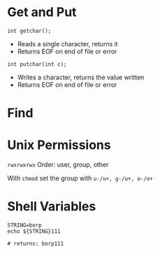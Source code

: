 # Get and Put

`int getchar();`

- Reads a single character, returns it
- Returns EOF on end of file or error

`int putchar(int c);`

- Writes a character, returns the value written
- Returns EOF on end of file or error

# Find


# Unix Permissions

`rwxrwxrwx`
Order: user, group, other

With `chmod` set the group with `u-/u+, g-/u+, o-/o+`

# Shell Variables


```shell
STRING=borp
echo ${STRING}111

# returns: borp111
```
